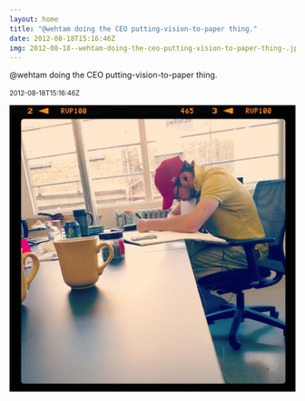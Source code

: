 ```yaml
---
layout: home
title: "@wehtam doing the CEO putting-vision-to-paper thing."
date: 2012-08-18T15:16:46Z
img: 2012-08-18--wehtam-doing-the-ceo-putting-vision-to-paper-thing-.jpg
---
```


@wehtam doing the CEO putting-vision-to-paper thing.

<small>2012-08-18T15:16:46Z</small>

![@wehtam doing the CEO putting-vision-to-paper thing.](2012-08-18--wehtam-doing-the-ceo-putting-vision-to-paper-thing-.jpg)
